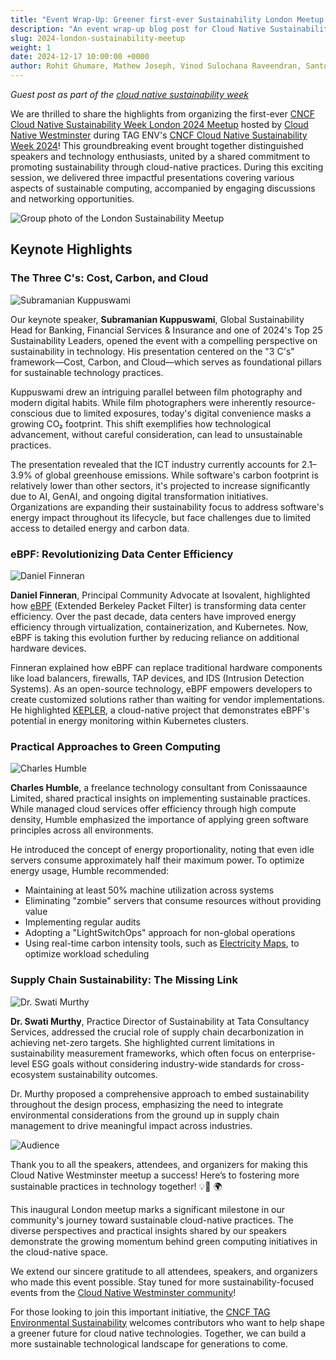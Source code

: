 ```yaml
---
title: "Event Wrap-Up: Greener first-ever Sustainability London Meetup with Sustainability Week 2024"
description: "An event wrap-up blog post for Cloud Native Sustainability Week 2024 - Local Meetup London"
slug: 2024-london-sustainability-meetup
weight: 1
date: 2024-12-17 10:00:00 +0000
author: Rohit Ghumare, Mathew Joseph, Vinod Sulochana Raveendran, Santosh Kumar Perumal
---
```

*Guest post as part of the [cloud native sustainability week](https://tag-env-sustainability.cncf.io/cloud-native-sustainability-week/)*

We are thrilled to share the highlights from organizing the first-ever [CNCF Cloud Native Sustainability Week London 2024 Meetup](https://community.cncf.io/events/details/cncf-cloud-native-westminster-presents-cncf-sustainability-week-2024-london-meetup/) hosted by [Cloud Native Westminster](https://community.cncf.io/cloud-native-westminster/) during TAG ENV's [CNCF Cloud Native Sustainability Week 2024](https://tag-env-sustainability.cncf.io/events/cloud-native-sustainability-week/)! This groundbreaking event brought together distinguished speakers and technology enthusiasts, united by a shared commitment to promoting sustainability through cloud-native practices. During this exciting session, we delivered three impactful presentations covering various aspects of sustainable computing, accompanied by engaging discussions and networking opportunities.

<p class="mt-10 mb-10"><img src="../static/images/blogs/2024-london-sustainability-meetup/groupphoto.jpeg" alt="Group photo of the London Sustainability Meetup"></p>

## Keynote Highlights

### The Three C's: Cost, Carbon, and Cloud

<img src="../static/images/blogs/2024-london-sustainability-meetup/keynote1.png" alt="Subramanian Kuppuswami">

Our keynote speaker, **Subramanian Kuppuswami**, Global Sustainability Head for Banking, Financial Services & Insurance and one of 2024's Top 25 Sustainability Leaders, opened the event with a compelling perspective on sustainability in technology. His presentation centered on the "3 C's" framework—Cost, Carbon, and Cloud—which serves as foundational pillars for sustainable technology practices.

Kuppuswami drew an intriguing parallel between film photography and modern digital habits. While film photographers were inherently resource-conscious due to limited exposures, today's digital convenience masks a growing CO₂ footprint. This shift exemplifies how technological advancement, without careful consideration, can lead to unsustainable practices.

The presentation revealed that the ICT industry currently accounts for 2.1–3.9% of global greenhouse emissions. While software's carbon footprint is relatively lower than other sectors, it's projected to increase significantly due to AI, GenAI, and ongoing digital transformation initiatives. Organizations are expanding their sustainability focus to address software's energy impact throughout its lifecycle, but face challenges due to limited access to detailed energy and carbon data.

### eBPF: Revolutionizing Data Center Efficiency

<img src="../static/images/blogs/2024-london-sustainability-meetup/keynote2.jpeg" alt="Daniel Finneran">

**Daniel Finneran**, Principal Community Advocate at Isovalent, highlighted how [eBPF](https://ebpf.io/) (Extended Berkeley Packet Filter) is transforming data center efficiency. Over the past decade, data centers have improved energy efficiency through virtualization, containerization, and Kubernetes. Now, eBPF is taking this evolution further by reducing reliance on additional hardware devices.

Finneran explained how eBPF can replace traditional hardware components like load balancers, firewalls, TAP devices, and IDS (Intrusion Detection Systems). As an open-source technology, eBPF empowers developers to create customized solutions rather than waiting for vendor implementations. He highlighted [KEPLER](https://github.com/sustainable-computing-io/kepler), a cloud-native project that demonstrates eBPF's potential in energy monitoring within Kubernetes clusters.

### Practical Approaches to Green Computing

<img src="../static/images/blogs/2024-london-sustainability-meetup/keynote3.png" alt="Charles Humble">

**Charles Humble**, a freelance technology consultant from Conissaaunce Limited, shared practical insights on implementing sustainable practices. While managed cloud services offer efficiency through high compute density, Humble emphasized the importance of applying green software principles across all environments.

He introduced the concept of energy proportionality, noting that even idle servers consume approximately half their maximum power. To optimize energy usage, Humble recommended:

- Maintaining at least 50% machine utilization across systems
- Eliminating "zombie" servers that consume resources without providing value
- Implementing regular audits
- Adopting a "LightSwitchOps" approach for non-global operations
- Using real-time carbon intensity tools, such as [Electricity Maps](https://www.electricitymaps.com/), to optimize workload scheduling

### Supply Chain Sustainability: The Missing Link

<img src="../static/images/blogs/2024-london-sustainability-meetup/keynote4.png" alt="Dr. Swati Murthy">

**Dr. Swati Murthy**, Practice Director of Sustainability at Tata Consultancy Services, addressed the crucial role of supply chain decarbonization in achieving net-zero targets. She highlighted current limitations in sustainability measurement frameworks, which often focus on enterprise-level ESG goals without considering industry-wide standards for cross-ecosystem sustainability outcomes.

Dr. Murthy proposed a comprehensive approach to embed sustainability throughout the design process, emphasizing the need to integrate environmental considerations from the ground up in supply chain management to drive meaningful impact across industries.

<img src="../static/images/blogs/2024-london-sustainability-meetup/audience.png" alt="Audience">

Thank you to all the speakers, attendees, and organizers for making this Cloud Native Westminster meetup a success! Here’s to fostering more sustainable practices in technology together! 💡💚 🌍

This inaugural London meetup marks a significant milestone in our community's journey toward sustainable cloud-native practices. The diverse perspectives and practical insights shared by our speakers demonstrate the growing momentum behind green computing initiatives in the cloud-native space.

We extend our sincere gratitude to all attendees, speakers, and organizers who made this event possible. Stay tuned for more sustainability-focused events from the [Cloud Native Westminster community](https://community.cncf.io/cloud-native-westminster)!

For those looking to join this important initiative, the [CNCF TAG Environmental Sustainability](https://tag-env-sustainability.cncf.io/) welcomes contributors who want to help shape a greener future for cloud native technologies. Together, we can build a more sustainable technological landscape for generations to come.
